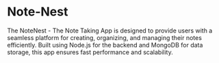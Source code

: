 # Note-Nest
The NoteNest - The Note Taking App is designed to provide users with a seamless platform for creating, organizing, and managing their notes efficiently. Built using Node.js for the backend and MongoDB for data storage, this app ensures fast performance and scalability.
